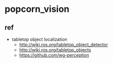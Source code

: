 # popcorn_vision

## ref
* tabletop object localization
  * http://wiki.ros.org/tabletop_object_detector
  * http://wiki.ros.org/tabletop_objects
  * https://github.com/wg-perception
